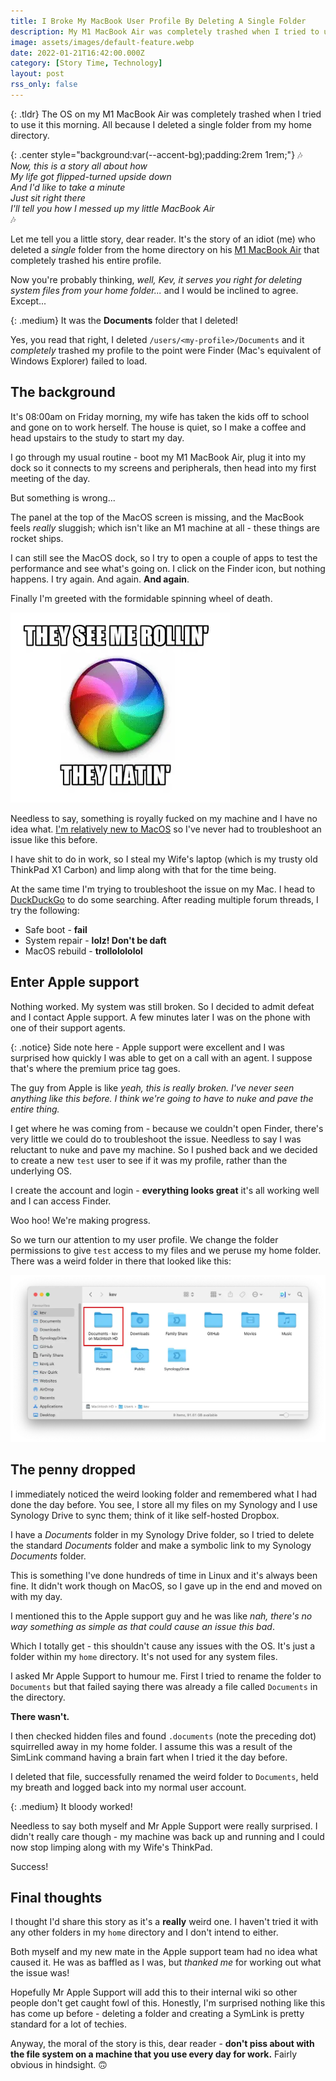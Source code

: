 ```yaml
---
title: I Broke My MacBook User Profile By Deleting A Single Folder
description: My M1 MacBook Air was completely trashed when I tried to use it this morning. All because I deleted a single folder from my home directory.
image: assets/images/default-feature.webp
date: 2022-01-21T16:42:00.000Z
category: [Story Time, Technology]
layout: post
rss_only: false
---
```

{: .tldr}
The OS on my M1 MacBook Air was completely trashed when I tried to use it this morning. All because I deleted a single folder from my home directory.

{: .center style="background:var(--accent-bg);padding:2rem 1rem;"}
🎶<br>
*Now, this is a story all about how<br>
My life got flipped-turned upside down<br>
And I'd like to take a minute<br>
Just sit right there<br>
I'll tell you how I messed up my little MacBook Air*<br>
🎶

Let me tell you a little story, dear reader. It's the story of an idiot (me) who deleted a *single* folder from the home directory on his [M1 MacBook Air](/macbook-m1-4-month-update) that completely trashed his entire profile.

Now you're probably thinking, *well, Kev, it serves you right for deleting system files from your home folder...* and I would be inclined to agree. Except...

{: .medium}
It was the **Documents** folder that I deleted!

Yes, you read that right, I deleted `/users/<my-profile>/Documents` and it *completely* trashed my profile to the point were Finder (Mac's equivalent of Windows Explorer) failed to load.

## The background
It's 08:00am on Friday morning, my wife has taken the kids off to school and gone on to work herself. The house is quiet, so I make a coffee and head upstairs to the study to start my day.

I go through my usual routine - boot my M1 MacBook Air, plug it into my dock so it connects to my screens and peripherals, then head into my first meeting of the day.

But something is wrong...

The panel at the top of the MacOS screen is missing, and the MacBook feels *really* sluggish; which isn't like an M1 machine at all - these things are rocket ships.

I can still see the MacOS dock, so I try to open a couple of apps to test the performance and see what's going on. I click on the Finder icon, but nothing happens. I try again. And again. **And again**.

Finally I'm greeted with the formidable spinning wheel of death.

![Spinning wheel of death meme](/assets/images/spinning-wheel-of-death-mac.webp)

Needless to say, something is royally fucked on my machine and I have no idea what. [I'm relatively new to MacOS](/a-windows-users-first-impressions-of-macos/) so I've never had to troubleshoot an issue like this before.

I have shit to do in work, so I steal my Wife's laptop (which is my trusty old ThinkPad X1 Carbon) and limp along with that for the time being.

At the same time I'm trying to troubleshoot the issue on my Mac. I head to [DuckDuckGo](https://duckduckgo.com) to do some searching. After reading multiple forum threads, I try the following:

* Safe boot - **fail**
* System repair - **lolz! Don't be daft**
* MacOS rebuild - **trollolololol**

## Enter Apple support
Nothing worked. My system was still broken. So I decided to admit defeat and I contact Apple support. A few minutes later I was on the phone with one of their support agents.

{: .notice}
Side note here - Apple support were excellent and I was surprised how quickly I was able to get on a call with an agent. I suppose that's where the premium price tag goes.

The guy from Apple is like *yeah, this is really broken. I've never seen anything like this before. I think we're going to have to nuke and pave the entire thing.*

I get where he was coming from - because we couldn't open Finder, there's very little we could do to troubleshoot the issue. Needless to say I was reluctant to nuke and pave my machine. So I pushed back and we decided to create a new `test` user to see if it was my profile, rather than the underlying OS.

I create the account and login - **everything looks great** it's all working well and I can access Finder.

Woo hoo! We're making progress.

So we turn our attention to my user profile. We change the folder permissions to give `test` access to my files and we peruse my home folder. There was a weird folder in there that looked like this:

![Weird documents folder in Finder](/assets/images/documents-folder-screenshot-finder.webp)

## The penny dropped 
I immediately noticed the weird looking folder and remembered what I had done the day before. You see, I store all my files on my Synology and I use Synology Drive to sync them; think of it like self-hosted Dropbox.

I have a *Documents* folder in my Synology Drive folder, so I tried to delete the standard *Documents* folder and make a symbolic link to my Synology *Documents* folder.

This is something I've done hundreds of time in Linux and it's always been fine. It didn't work though on MacOS, so I gave up in the end and moved on with my day.

I mentioned this to the Apple support guy and he was like *nah, there's no way something as simple as that could cause an issue this bad*.

Which I totally get - this shouldn't cause any issues with the OS. It's just a folder within my `home` directory. It's not used for any system files.

I asked Mr Apple Support to humour me. First I tried to rename the folder to `Documents` but that failed saying there was already a file called `Documents` in the directory.

**There wasn't.**

I then checked hidden files and found `.documents` (note the preceding dot) squirrelled away in my home folder. I assume this was a result of the SimLink command having a brain fart when I tried it the day before.

I deleted that file, successfully renamed the weird folder to `Documents`, held my breath and logged back into my normal user account.

{: .medium}
It bloody worked!

Needless to say both myself and Mr Apple Support were really surprised. I didn't really care though - my machine was back up and running and I could now stop limping along with my Wife's ThinkPad.

Success!

## Final thoughts
I thought I'd share this story as it's a **really** weird one. I haven't tried it with any other folders in my `home` directory and I don't intend to either.

Both myself and my new mate in the Apple support team had no idea what caused it. He was as baffled as I was, but *thanked me* for working out what the issue was!

Hopefully Mr Apple Support will add this to their internal wiki so other people don't get caught fowl of this. Honestly, I'm surprised nothing like this has come up before - deleting a folder and creating a SymLink is pretty standard for a lot of techies.

Anyway, the moral of the story is this, dear reader - **don't piss about with the file system on a machine that you use every day for work.** Fairly obvious in hindsight. 🙃
